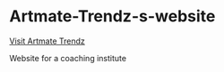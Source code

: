 # Artmate-Trendz-s-website
[Visit Artmate Trendz ](https://www.artmatetrendz.in/)

Website for a coaching institute
